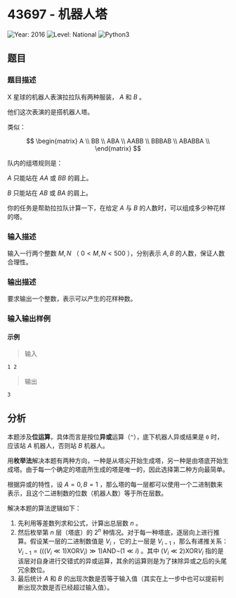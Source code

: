 # 43697 - 机器人塔

![Year: 2016](https://img.shields.io/badge/Year-2016-white)
![Level: National](https://img.shields.io/badge/Level-National-purple)
![Python3](https://img.shields.io/badge/Python3-AC-green)

## 题目

### 题目描述

X 星球的机器人表演拉拉队有两种服装， $A$ 和 $B$ 。

他们这次表演的是搭机器人塔。

类似：

$$
\begin{matrix}
A \\
BB \\
ABA \\
AABB \\
BBBAB \\
ABABBA \\
\end{matrix}
$$

队内的组塔规则是：

$A$ 只能站在 $AA$ 或 $BB$ 的肩上。

$B$ 只能站在 $AB$ 或 $BA$ 的肩上。

你的任务是帮助拉拉队计算一下，在给定 $A$ 与 $B$ 的人数时，可以组成多少种花样的塔。

### 输入描述

输入一行两个整数 $M, N$ （ $0<M, N<500$ ），分别表示 $A, B$ 的人数，保证人数合理性。

### 输出描述

要求输出一个整数，表示可以产生的花样种数。

### 输入输出样例

#### 示例

> 输入

```txt
1 2
```

> 输出

```txt
3
```

## 分析

本题涉及**位运算**，具体而言是按位**异或**运算（`^`），底下机器人异或结果是 `0` 时，应该站 $A$ 机器人，否则站 $B$ 机器人。

用**枚举法**解决本题有两种方向，一种是从塔尖开始生成塔，另一种是由塔底开始生成塔。由于每一个确定的塔底所生成的塔是唯一的，因此选择第二种方向最简单。

根据异或的特性，设 $A=0, B=1$ ，那么塔的每一层都可以使用一个二进制数来表示，且这个二进制数的位数（机器人数）等于所在层数。

解决本题的算法逻辑如下：

1. 先利用等差数列求和公式，计算出总层数 $n$ 。
2. 然后枚举第 $n$ 层（塔底）的 $2^n$ 种情况。对于每一种塔底，逐层向上进行推算。假设某一层的二进制数值是 $V_i$ ，它的上一层是 $V_{i-1}$ ，那么有递推关系： $V_{i-1} = (((V_i \ll 1) \text{XOR} V_i) \gg 1) \text{AND} \neg(1 \ll i)$ 。其中 $(V_i \ll 2) \text{XOR} V_i$ 指的是该层对自身进行交错式的异或运算，其余的运算则是为了抹除异或之后的头尾冗余数位。
3. 最后统计 $A$ 和 $B$ 的出现次数是否等于输入值（其实在上一步中也可以提前判断出现次数是否已经超过输入值）。
